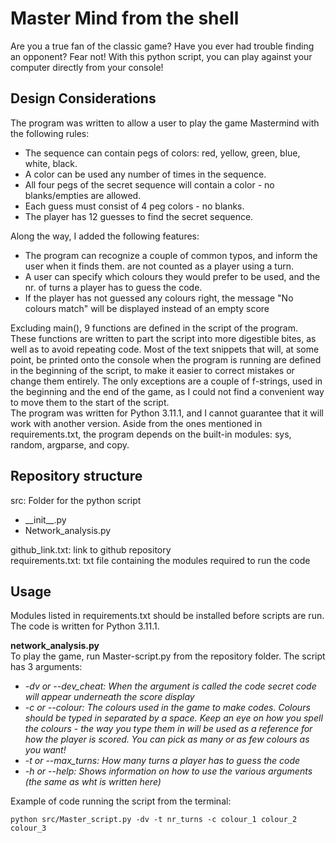 # Master Mind from the shell
Are you a true fan of the classic game? Have you ever had trouble finding an opponent? Fear not! With this python script, you can play against your computer directly from your console!    

## Design Considerations
The program was written to allow a user to play the game Mastermind with the following rules:
- The sequence can contain pegs of colors: red, yellow, green, blue, white, black.
- A color can be used any number of times in the sequence.
- All four pegs of the secret sequence will contain a color - no blanks/empties are allowed.
- Each guess must consist of 4 peg colors - no blanks.
- The player has 12 guesses to find the secret sequence.

Along the way, I added the following features: 
- The program can recognize a couple of common typos, and inform the user when it finds them. are not counted as a player using a turn. 
- A user can specify which colours they would prefer to be used, and the nr. of turns a player has to guess the code.
- If the player has not guessed any colours right, the message "No colours match" will be displayed instead of an empty score

Excluding main(), 9 functions are defined in the script of the program. These functions are written to part the script into more digestible bites, as well as to avoid repeating code. Most of the text snippets that will, at some point, be printed onto the console when the program is running are defined in the beginning of the script, to make it easier to correct mistakes or change them entirely. The only exceptions are a couple of f-strings, used in the beginning and the end of the game, as I could not find a convenient way to move them to the start of the script.          
The program was written for Python 3.11.1, and I cannot guarantee that it will work with another version. Aside from the ones mentioned in requirements.txt, the program depends on the built-in modules: sys, random, argparse, and copy. 

## Repository structure
src: Folder for the python script    
-	\_\_init__.py
- Network_analysis.py

github_link.txt: link to github repository    
requirements.txt: txt file containing the modules required to run the code    

## Usage
Modules listed in requirements.txt should be installed before scripts are run. The code is written for Python 3.11.1.    

__network_analysis.py__     
To play the game, run Master-script.py from the repository folder. The script has 3 arguments:    
- _-dv or --dev_cheat: When the argument is called the code secret code will appear underneath the score display_
- _-c or --colour: The colours used in the game to make codes. Colours should be typed in separated by a space. Keep an eye on how you spell the colours - the way you type them in will be used as a reference for how the player is scored. You can pick as many or as few colours as you want!_
- _-t or --max_turns: How many turns a player has to guess the code_
- _-h or --help: Shows information on how to use the various arguments (the same as wht is written here)_

Example of code running the script from the terminal:    
```
python src/Master_script.py -dv -t nr_turns -c colour_1 colour_2 colour_3
```
